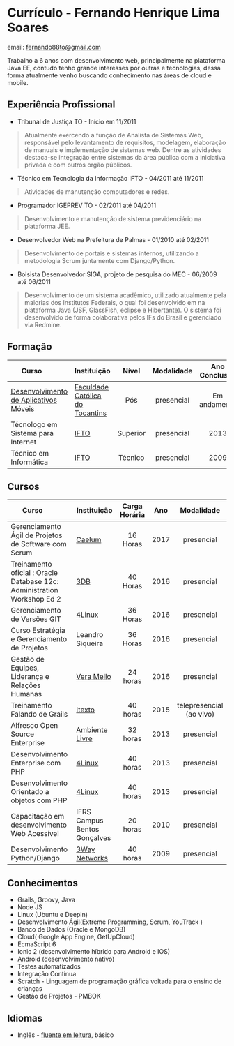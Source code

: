 # Currículo - Fernando Henrique Lima Soares

email: fernando88to@gmail.com


Trabalho a 6 anos com desenvolvimento web, principalmente na plataforma Java EE, contudo tenho grande interesses por outras e tecnologias, dessa forma atualmente venho buscando conhecimento nas áreas de cloud e mobile.


## Experiência Profissional
* Tribunal de Justiça TO - Início em 11/2011

>Atualmente exercendo a  função de Analista de Sistemas Web, responsável pelo levantamento de requisitos,  modelagem, elaboração de manuais e implementação de sistemas web. Dentre as atividades destaca-se integração entre sistemas da área pública com a iniciativa privada e com outros orgão públicos. 

* Técnico em Tecnologia da Informação IFTO  - 04/2011 até 11/2011

>Atividades de manutenção computadores e redes.

* Programador IGEPREV TO - 02/2011 até 04/2011

> Desenvolvimento e manutenção de sistema previdenciário na plataforma JEE.

* Desenvolvedor Web na Prefeitura de Palmas -  01/2010 até 02/2011

>Desenvolvimento de portais e sistemas internos, utilizando a metodologia Scrum juntamente com Django/Python.

* Bolsista Desenvolvedor SIGA, projeto de pesquisa do MEC  - 06/2009 até 06/2011

>Desenvolvimento de um sistema acadêmico, utilizado atualmente pela maiorias dos Institutos Federais, o qual foi desenvolvido em na plataforma Java (JSF, GlassFish, eclipse e Hibertante). O sistema foi desenvolvido de forma colaborativa pelos IFs do Brasil e gerenciado via Redmine.


## Formação
| Curso         | Instituição | Nível | Modalidade | Ano Conclusão|
| -------------|-------------|:---------:|:-----:|:-----:|
|[Desenvolvimento de Aplicativos Móveis](desenvolvimento_de_aplicativo_moveis.md) | [Faculdade Católica do Tocantins](http://www.catolica-to.edu.br/) | Pós | presencial | Em andamento|
|Técnologo em Sistema para Internet | [IFTO](http://www.ifto.edu.br) | Superior | presencial | 2013
|Técnico em Informática | [IFTO](http://www.ifto.edu.br/) | Técnico| presencial | 2009 |


## Cursos

| Curso         | Instituição | Carga Horária | Ano | Modalidade|
| ------------- |-------------|:-----:|:-----:|:-----:|
| Gerenciamento Ágil de Projetos de Software com Scrum| [Caelum ](https://www.caelum.com.br/)| 16 Horas | 2017 |presencial |
| Treinamento oficial : Oracle Database 12c: Administration Workshop Ed 2| [3DB ](http://www.3db.net.br/www/)| 40 Horas | 2016 |presencial |
| Gerenciamento de Versões GIT      |[4Linux](https://www.4linux.com.br/) | 36 Horas | 2016 |presencial |
|Curso Estratégia e Gerenciamento de Projetos | Leandro Siqueira | 36 Horas | 2016 | presencial |
|Gestão de Equipes, Liderança e Relações Humanas | [Vera Mello](http://facebook.com.br/VeraMelloVM) | 24 horas | 2016 | presencial|
|Treinamento Falando de Grails | [Itexto](http://formacao.itexto.com.br/) | 40 horas | 2015| telepresencial (ao vivo)|
Alfresco Open Source Enterprise | [Ambiente Livre](http://www.ambientelivre.com.br) | 32 horas | 2013 | presencial|
|Desenvolvimento Enterprise com PHP | [4Linux](https://www.4linux.com.br/) | 40 horas | 2013 | presencial|
|Desenvolvimento Orientado a objetos com PHP | [4Linux](https://www.4linux.com.br/) | 40 horas | 2013 | presencial|
|Capacitação em desenvolvimento Web Acessível | IFRS Campus Bentos Gonçalves | 20 horas | 2010 | presencial|
|Desenvolvimento Python/Django | [3Way Networks](http://3way.com.br/) | 40 horas | 2009 | presencial|


## Conhecimentos

* Grails, Groovy, Java
* Node JS
* Linux (Ubuntu e Deepin)
* Desenvolvimento Ágil(Extreme Programming,  Scrum, YouTrack )
* Banco de Dados (Oracle e MongoDB)
* Cloud( Google App Engine, GetUpCloud)
* EcmaScript 6
* Ionic 2 (desenvolvimento híbrido para Android e IOS)
* Android (desenvolvimento nativo)
* Testes automatizados
* Integração Contínua
* Scratch - Linguagem de programação gráfica voltada para o ensino de crianças
* Gestão de Projetos - PMBOK



## Idiomas

* Inglês - [fluente em leitura](leituras.md), básico

